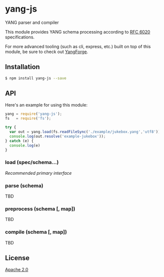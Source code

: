 # yang-js

YANG parser and compiler

This module provides YANG schema processing according to
[RFC 6020](http://tools.ietf.org/html/rfc6020) specifications.

For more advanced tooling (such as cli, express, etc.) built on top of this
module, be sure to check out
[YangForge](https://github.com/saintkepha/yangforge).

## Installation

```bash
$ npm install yang-js --save
```

## API

Here's an example for using this module:

```javascript
yang = require('yang-js');
fs   = require('fs');

try {
  var out = yang.load(fs.readFileSync('./example/jukebox.yang','utf8'));
  console.log(out.resolve('example-jukebox'));
} catch (e) {
  console.log(e)
}
```

### load (spec/schema...)

*Recommended primary interface*

### parse (schema)

TBD

### preprocess (schema [, map])

TBD

### compile (schema [, map])

TBD

## License
  [Apache 2.0](LICENSE)

